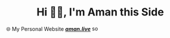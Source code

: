 # <h1 align="center">Hi 👋🏽, I'm Aman this Side</h1>


🌐 My Personal Website **[_aman.live_](https://amanliv.vercel.app/)** <img src="https://raw.githubusercontent.com/sanam2405/sanam2405/main/assets/icons/sos/sos.gif" alt="sos" width="20" height="15"> <br>
